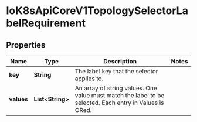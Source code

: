 
# IoK8sApiCoreV1TopologySelectorLabelRequirement

## Properties
Name | Type | Description | Notes
------------ | ------------- | ------------- | -------------
**key** | **String** | The label key that the selector applies to. | 
**values** | **List&lt;String&gt;** | An array of string values. One value must match the label to be selected. Each entry in Values is ORed. | 



